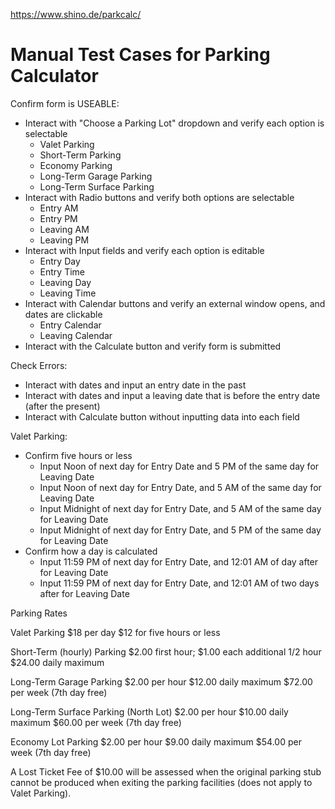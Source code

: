 https://www.shino.de/parkcalc/

# Manual Test Cases for Parking Calculator

Confirm form is USEABLE: 
- Interact with "Choose a Parking Lot" dropdown and verify each option is selectable
    - Valet Parking
    - Short-Term Parking
    - Economy Parking
    - Long-Term Garage Parking
    - Long-Term Surface Parking
- Interact with Radio buttons and verify both options are selectable
    - Entry AM
    - Entry PM
    - Leaving AM 
    - Leaving PM
- Interact with Input fields and verify each option is editable
    - Entry Day
    - Entry Time
    - Leaving Day
    - Leaving Time
- Interact with Calendar buttons and verify an external window opens, and dates are clickable
    - Entry Calendar
    - Leaving Calendar
- Interact with the Calculate button and verify form is submitted

Check Errors:
- Interact with dates and input an entry date in the past
- Interact with dates and input a leaving date that is before the entry date (after the present)
- Interact with Calculate button without inputting data into each field

Valet Parking:

- Confirm five hours or less
    - Input Noon of next day for Entry Date and 5 PM of the same day for Leaving Date
    - Input Noon of next day for Entry Date, and 5 AM of the same day for Leaving Date
    - Input Midnight of next day for Entry Date, and 5 AM of the same day for Leaving Date
    - Input Midnight of next day for Entry Date, and 5 PM of the same day for Leaving Date
- Confirm how a day is calculated
    - Input 11:59 PM of next day for Entry Date, and 12:01 AM of day after for Leaving Date
    - Input 11:59 PM of next day for Entry Date, and 12:01 AM of two days after for Leaving Date

Parking Rates

Valet Parking
$18 per day
$12 for five hours or less

Short-Term (hourly) Parking
$2.00 first hour; $1.00 each additional 1/2 hour
$24.00 daily maximum

Long-Term Garage Parking
$2.00 per hour
$12.00 daily maximum
$72.00 per week (7th day free)

Long-Term Surface Parking (North Lot)
$2.00 per hour
$10.00 daily maximum
$60.00 per week (7th day free)

Economy Lot Parking
$2.00 per hour
$9.00 daily maximum
$54.00 per week (7th day free)

A Lost Ticket Fee of $10.00 will be assessed when the original parking stub cannot be produced when exiting the parking facilities (does not apply to Valet Parking).
